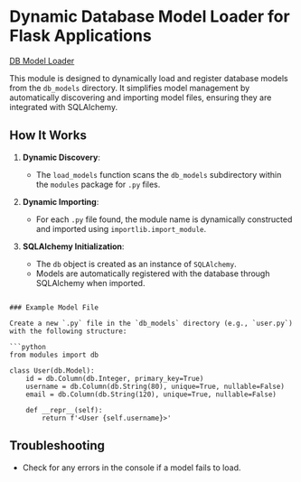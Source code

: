 
# Dynamic Database Model Loader for Flask Applications

[DB Model Loader](modules/models.py)

This module is designed to dynamically load and register database models from the `db_models` directory. 
It simplifies model management by automatically discovering and importing model files, ensuring they are integrated with SQLAlchemy.

## How It Works

1. **Dynamic Discovery**:
   - The `load_models` function scans the `db_models` subdirectory within the `modules` package for `.py` files.

2. **Dynamic Importing**:
   - For each `.py` file found, the module name is dynamically constructed and imported using `importlib.import_module`.

3. **SQLAlchemy Initialization**:
   - The `db` object is created as an instance of `SQLAlchemy`.
   - Models are automatically registered with the database through SQLAlchemy when imported.


```

### Example Model File

Create a new `.py` file in the `db_models` directory (e.g., `user.py`) with the following structure:

```python
from modules import db

class User(db.Model):
    id = db.Column(db.Integer, primary_key=True)
    username = db.Column(db.String(80), unique=True, nullable=False)
    email = db.Column(db.String(120), unique=True, nullable=False)

    def __repr__(self):
        return f'<User {self.username}>'
```

## Troubleshooting

- Check for any errors in the console if a model fails to load.
